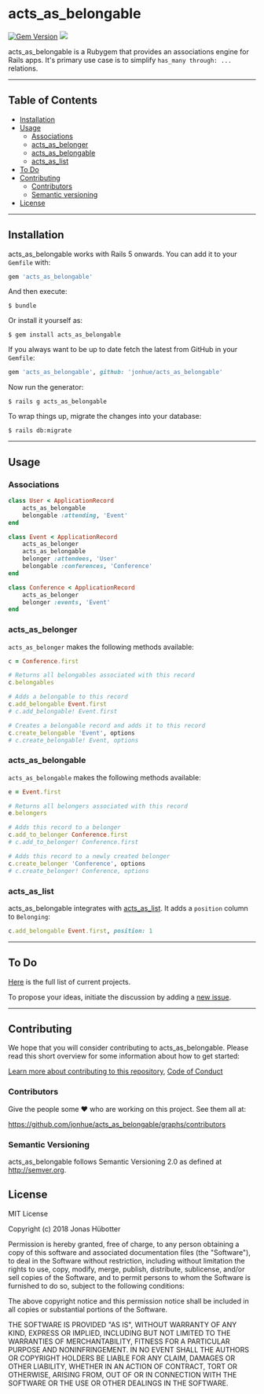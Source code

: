 # acts_as_belongable

[![Gem Version](https://badge.fury.io/rb/acts_as_belongable.svg)](https://badge.fury.io/rb/acts_as_belongable) <img src="https://travis-ci.org/jonhue/acts_as_belongable.svg?branch=master" />

acts_as_belongable is a Rubygem that provides an associations engine for Rails apps. It's primary use case is to simplify `has_many through: ...` relations.

---

## Table of Contents

* [Installation](#installation)
* [Usage](#usage)
    * [Associations](#associations)
    * [acts_as_belonger](#acts_as_belonger)
    * [acts_as_belongable](#acts_as_belongable)
    * [acts_as_list](#acts_as_list)
* [To Do](#to-do)
* [Contributing](#contributing)
    * [Contributors](#contributors)
    * [Semantic versioning](#semantic-versioning)
* [License](#license)

---

## Installation

acts_as_belongable works with Rails 5 onwards. You can add it to your `Gemfile` with:

```ruby
gem 'acts_as_belongable'
```

And then execute:

    $ bundle

Or install it yourself as:

    $ gem install acts_as_belongable

If you always want to be up to date fetch the latest from GitHub in your `Gemfile`:

```ruby
gem 'acts_as_belongable', github: 'jonhue/acts_as_belongable'
```

Now run the generator:

    $ rails g acts_as_belongable

To wrap things up, migrate the changes into your database:

    $ rails db:migrate

---

## Usage

### Associations

```ruby
class User < ApplicationRecord
    acts_as_belongable
    belongable :attending, 'Event'
end

class Event < ApplicationRecord
    acts_as_belonger
    acts_as_belongable
    belonger :attendees, 'User'
    belongable :conferences, 'Conference'
end

class Conference < ApplicationRecord
    acts_as_belonger
    belonger :events, 'Event'
end
```

### acts_as_belonger

`acts_as_belonger` makes the following methods available:

```ruby
c = Conference.first

# Returns all belongables associated with this record
c.belongables

# Adds a belongable to this record
c.add_belongable Event.first
# c.add_belongable! Event.first

# Creates a belongable record and adds it to this record
c.create_belongable 'Event', options
# c.create_belongable! Event, options
```

### acts_as_belongable

`acts_as_belongable` makes the following methods available:

```ruby
e = Event.first

# Returns all belongers associated with this record
e.belongers

# Adds this record to a belonger
c.add_to_belonger Conference.first
# c.add_to_belonger! Conference.first

# Adds this record to a newly created belonger
c.create_belonger 'Conference', options
# c.create_belonger! Conference, options
```

### acts_as_list

acts_as_belongable integrates with [acts_as_list](). It adds a `position` column to `Belonging`:

```ruby
c.add_belongable Event.first, position: 1
```

---

## To Do

[Here](https://github.com/jonhue/acts_as_belongable/projects/1) is the full list of current projects.

To propose your ideas, initiate the discussion by adding a [new issue](https://github.com/jonhue/acts_as_belongable/issues/new).

---

## Contributing

We hope that you will consider contributing to acts_as_belongable. Please read this short overview for some information about how to get started:

[Learn more about contributing to this repository](CONTRIBUTING.md), [Code of Conduct](CODE_OF_CONDUCT.md)

### Contributors

Give the people some :heart: who are working on this project. See them all at:

https://github.com/jonhue/acts_as_belongable/graphs/contributors

### Semantic Versioning

acts_as_belongable follows Semantic Versioning 2.0 as defined at http://semver.org.

## License

MIT License

Copyright (c) 2018 Jonas Hübotter

Permission is hereby granted, free of charge, to any person obtaining a copy
of this software and associated documentation files (the "Software"), to deal
in the Software without restriction, including without limitation the rights
to use, copy, modify, merge, publish, distribute, sublicense, and/or sell
copies of the Software, and to permit persons to whom the Software is
furnished to do so, subject to the following conditions:

The above copyright notice and this permission notice shall be included in all
copies or substantial portions of the Software.

THE SOFTWARE IS PROVIDED "AS IS", WITHOUT WARRANTY OF ANY KIND, EXPRESS OR
IMPLIED, INCLUDING BUT NOT LIMITED TO THE WARRANTIES OF MERCHANTABILITY,
FITNESS FOR A PARTICULAR PURPOSE AND NONINFRINGEMENT. IN NO EVENT SHALL THE
AUTHORS OR COPYRIGHT HOLDERS BE LIABLE FOR ANY CLAIM, DAMAGES OR OTHER
LIABILITY, WHETHER IN AN ACTION OF CONTRACT, TORT OR OTHERWISE, ARISING FROM,
OUT OF OR IN CONNECTION WITH THE SOFTWARE OR THE USE OR OTHER DEALINGS IN THE
SOFTWARE.
